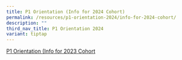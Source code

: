 ```yaml
---
title: P1 Orientation (Info for 2024 Cohort)
permalink: /resources/p1-orientation-2024/info-for-2024-cohort/
description: ""
third_nav_title: P1 Orientation 2024
variant: tiptap
---
```

<a href="/files/For%20Parents/P1%20Orientation%20for%202023%20Cohort.pdf" target="_blank">P1 Orientation (Info for 2023 Cohort</a>